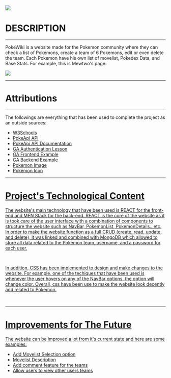 
<img src="hhttps://4kwallpapers.com/images/wallpapers/pokemon-go-5k-black-1920x1080-21680.png" >
<h1>DESCRIPTION</h1> 
<hr>
<p>PokeWiki is a website made for the Pokemon community where they can check a list of Pokemons, create a team of 6 Pokemons, edit or even delete the team. 
Each Pokemon have his own list of movelist, Pokedex Data, and Base Stats. 
For example, this is Mewtwo's page: </p>
<img src="extra/Meotwo.png" >
<hr>
<h1>Attributions</h1>
<hr>
<p>The followings are everything that has been used to complete the project as an outside sources:</p>
<ul>
<li><a href="https://www.w3schools.com/">W3Schools</li>
<li><a href="https://pokeapi.co/api/v2/pokemon?limit=151">PokeApi API</li>
<li><a href="https://pokeapi.co/docs/v2#wrap">PokeApi API Documentation</li>
<li><a href="https://github.com/GA-SEB-8/JWT-Auth-Frontend">GA Authentication Lesson</li>
<li><a href="https://github.com/GA-SEB-8/pets-frontend">GA Frontend Example </li>
<li><a href="https://github.com/GA-SEB-8/Pets-backend">GA Backend Example</li>
<li><a href="https://4kwallpapers.com/images/wallpapers/pokemon-go-5k-black-1920x1080-21680.png">Pokemon Image</li>
<li><a href="https://encrypted-tbn0.gstatic.com/images?q=tbn:ANd9GcTtuLvq_z6fGcatFZVwO9KBw03rgVetQA-p9Q&s">Pokemon Icon</li>

</ul>
<hr>
<h1>Project's Technological Content</h1>
<p>The website's main technology that have been used is REACT for the front-end and MEN Stack for the back-end. REACT is the core of the website as it is took care of the user interface with a combination of components to structure the website such as NavBar, PokemonList, PokemonDetails...etc. 
In order to make the website function as a full CRUD (create, read, update, and delete), it was linked and combined with MongoDB which allowed to store all data related to the Pokemon team, username, and a password for each user.
 </p>
<br>
<p>In addition, CSS has been implemented to design and make changes to the website. For example, one of the techiques that have been used is 
whenever the user hovers on any of the NavBar options, the option will change color. Overall, css have been use to make the website look decently and related to Pokemon. </p>
<br>

<hr>
<h1>Improvements for The Future</h1>
<p>The website can be improved a lot from it's current state and here are some examples: 
</p>
<ul>
  <li>Add Movelist Selection option</li>
  <li>Movelist Description</li>
  <li>Add comment feature for the teams</li>
  <li>Allow users to view other users teams</li>
</ul>
